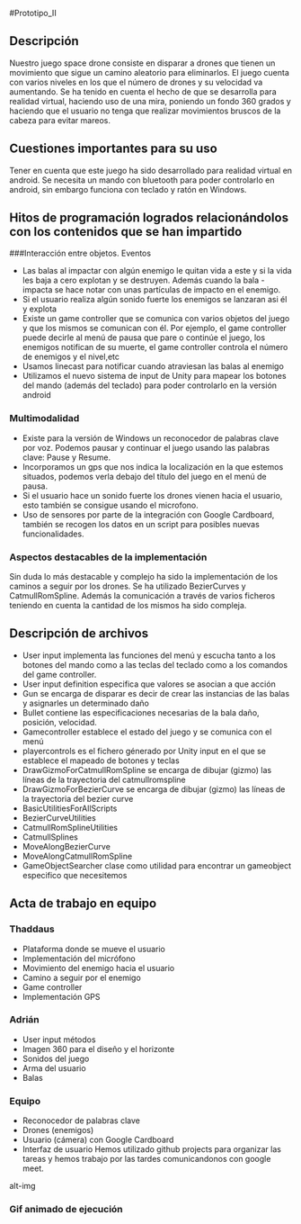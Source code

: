 #Prototipo_II

## Descripción
Nuestro juego space drone consiste en disparar a drones que tienen un movimiento que sigue un camino aleatorio para eliminarlos. El juego cuenta con varios niveles en los que el número de drones y su velocidad va aumentando. Se ha tenido en cuenta el hecho de que se desarrolla para realidad virtual, haciendo uso de una mira, poniendo un fondo 360 grados y haciendo que el usuario no tenga que realizar movimientos bruscos de la cabeza para evitar mareos.

## Cuestiones importantes para su uso
Tener en cuenta que este juego ha sido desarrollado para realidad virtual en android. Se necesita un mando con bluetooth para poder controlarlo en android, sin embargo funciona con teclado y ratón en Windows.

## Hitos de programación logrados relacionándolos con los contenidos que se han impartido
###Interacción entre objetos. Eventos
- Las balas al impactar con algún enemigo le quitan vida a este y si la vida les baja a cero explotan y se destruyen. Además cuando la bala - impacta se hace notar con unas partículas de impacto en el enemigo.
- Si el usuario realiza algún sonido fuerte los enemigos se lanzaran asi él y explota
- Existe un game controller que se comunica con varios objetos del juego y que los mismos se comunican con él. Por ejemplo, el game  controller puede decirle al menú de pausa que pare o continúe el juego, los enemigos notifican de su muerte, el game controller controla el número de enemigos y el nivel,etc
- Usamos linecast para notificar cuando atraviesan las balas al enemigo
- Utilizamos el nuevo sistema de input de Unity para mapear los botones del mando (además del teclado) para poder controlarlo en la versión android
### Multimodalidad
- Existe para la versión de Windows un reconocedor de palabras clave por voz. Podemos pausar y continuar el juego usando las palabras clave: Pause y Resume.
- Incorporamos un gps que nos indica la localización en la que estemos situados, podemos verla debajo del título del juego en el menú de pausa.
- Si el usuario hace un sonido fuerte los drones vienen hacia el usuario, esto también se consigue usando el microfono.
- Uso de sensores por parte de la integración con Google Cardboard, también se recogen los datos en un script para posibles nuevas funcionalidades.

### Aspectos destacables de la implementación
Sin duda lo más destacable y complejo ha sido la implementación de los caminos a seguir por los drones. Se ha utilizado BezierCurves y CatmullRomSpline. Además la comunicación a través de varios ficheros teniendo en cuenta la cantidad de los mismos ha sido compleja.

## Descripción de archivos
- User input implementa las funciones del menú y escucha tanto a los botones del mando como a las teclas del teclado como a los comandos del game controller.
- User input definition especifica que valores se asocian a que acción
- Gun se encarga de disparar es decir de crear las instancias de las balas y asignarles un determinado daño
- Bullet contiene las especificaciones necesarias de la bala daño, posición, velocidad.
- Gamecontroller establece el estado del juego y se comunica con el menú
- playercontrols es el fichero génerado por Unity input en el que se establece el mapeado de botones y teclas
- DrawGizmoForCatmullRomSpline se encarga de dibujar (gizmo) las líneas de la trayectoria del catmullromspline
- DrawGizmoForBezierCurve se encarga de dibujar (gizmo) las líneas de la trayectoria del bezier curve
- BasicUtilitiesForAllScripts
- BezierCurveUtilities
- CatmullRomSplineUtilities
- CatmullSplines
- MoveAlongBezierCurve
- MoveAlongCatmullRomSpline
- GameObjectSearcher clase como utilidad para encontrar un gameobject especifico que necesitemos
## Acta de trabajo en equipo
### Thaddaus
- Plataforma donde se mueve el usuario
- Implementación del micrófono
- Movimiento del enemigo hacia el usuario
- Camino a seguir por el enemigo
- Game controller
- Implementación GPS
### Adrián
- User input métodos
- Imagen 360 para el diseño y el horizonte
- Sonidos del juego
- Arma del usuario
- Balas
### Equipo
- Reconocedor de palabras clave
- Drones (enemigos)
- Usuario (cámera) con Google Cardboard
- Interfaz de usuario
Hemos utilizado github projects para organizar las tareas y hemos trabajo por las tardes comunicandonos con google meet.

alt-img

### Gif animado de ejecución